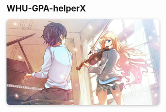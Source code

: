 # WHU-GPA-helperX

<img src="docs/april.png">

<style>
    img{
        border-radius: 12px;
        box-shadow: 0 2px 8px rgba(0, 0, 0, 0.25);
    }
</style>
